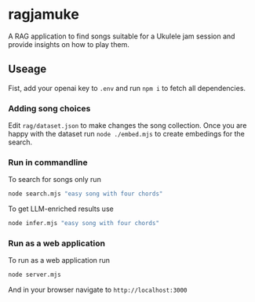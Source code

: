 # ragjamuke
A RAG application to find songs suitable for a Ukulele jam session and provide insights on how to play them.


## Useage

Fist, add your openai key to `.env` and run `npm i` to fetch all dependencies.


### Adding song choices

Edit `rag/dataset.json` to make changes the song collection. Once you are happy with the dataset run `node ./embed.mjs` to create embedings for the search.

### Run in commandline

To search for songs only run

```sh
node search.mjs "easy song with four chords"
```

To get LLM-enriched results use

```sh
node infer.mjs "easy song with four chords"
```


### Run as a web application

To run as a web application run

```sh
node server.mjs
```

And in your browser navigate to `http://localhost:3000`
